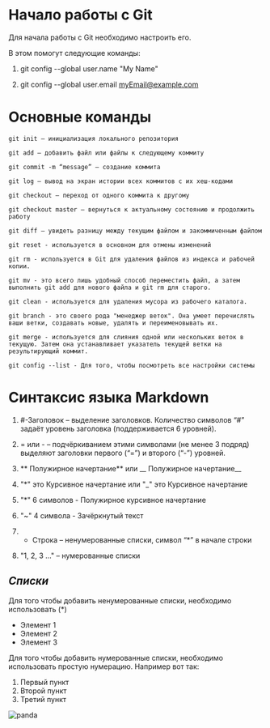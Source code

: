 # **Начало работы с Git**

Для начала работы с Git необходимо настроить его. 

В этом помогут следующие команды:

1. git config --global user.name "My Name"

2. git config --global user.email myEmail@example.com 

# **Основные команды**

```
git init – инициализация локального репозитория
```

```
git add – добавить файл или файлы к следующему коммиту
```

```
git commit -m “message” – создание коммита
```

```
git log – вывод на экран истории всех коммитов с их хеш-кодами
```

```
git checkout – переход от одного коммита к другому
```

```
git checkout master – вернуться к актуальному состоянию и продолжить работу
```

```
git diff – увидеть разницу между текущим файлом и закоммиченным файлом
```

```
git reset - используется в основном для отмены изменений
```

```
git rm - используется в Git для удаления файлов из индекса и рабочей копии.
```

```
git mv - это всего лишь удобный способ переместить файл, а затем выполнить git add для нового файла и git rm для старого.
```

```
git clean - используется для удаления мусора из рабочего каталога.
```

```
git branch - это своего рода "менеджер веток". Она умеет перечислять ваши ветки, создавать новые, удалять и переименовывать их.
```

```
git merge - используется для слияния одной или нескольких веток в текущую. Затем она устанавливает указатель текущей ветки на результирующий коммит.
```

```
git config --list - Для того, чтобы посмотреть все настройки системы
```

 # **Синтаксис языка Markdown**

1) #-Заголовок – выделение заголовков. Количество символов “#” задаёт уровень заголовка  (поддерживается 6 уровней).

2) = или - – подчёркиванием этими символами (не менее 3 подряд) выделяют заголовки  первого (“=”) и второго (“-”) уровней.

3) ** Полужирное начертание** или __ Полужирное начертание__

4) "*" это Курсивное начертание или "_" это Курсивное начертание

5) "*" 6 символов - Полужирное курсивное начертание 

6) "~" 4 символа - Зачёркнутый текст

7) * Строка – ненумерованные списки, символ  “*” в начале строки

8) "1, 2, 3 …" – нумерованные списки

## *Списки*

Для того чтобы добавить ненумерованные списки, необходимо использовать (*)

* Элемент 1
* Элемент 2
* Элемент 3

Для того чтобы добавить нумерованные списки, необходимо использовать простую нумерацию. Например вот так: 
1. Первый пункт
2. Второй пункт
3. Третий пункт



![panda](https://www.belnovosti.by/sites/default/files/blogs/02-04-2018/21.jpg)